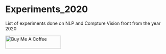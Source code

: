 # Experiments_2020


List of experiments done on NLP and Compture Vision front from the year 2020


<a href="https://www.buymeacoffee.com/sheikmohdimran" target="_blank"><img src="https://cdn.buymeacoffee.com/buttons/default-orange.png" alt="Buy Me A Coffee" height="41" width="174"></a>
